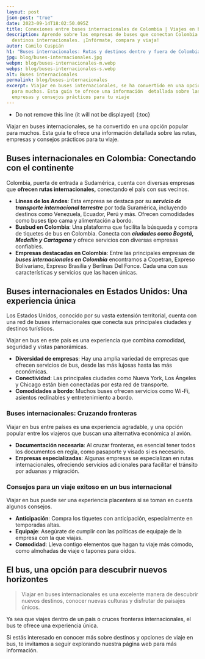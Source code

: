 ```yaml
---
layout: post
json-post: "true"
date: 2023-09-14T18:02:50.095Z
title: Conexiones entre buses internacionales de Colombia | Viajes en bus
description: Aprende sobre las empresas de buses que conectan Colombia con
  destinos internacionales. ¡Infórmate, compara y viaja!
autor: Camilo Cuspián
h1: "Buses internacionales: Rutas y destinos dentro y fuera de Colombia"
jpg: blog/buses-internacionales.jpg
webpm: blog/buses-internacionales-m.webp
webps: blog/buses-internacionales-s.webp
alt: Buses internacionales
permalink: blog/buses-internacionales
excerpt: Viajar en buses internacionales, se ha convertido en una opción popular
  para muchos. Esta guía te ofrece una información  detallada sobre las rutas,
  empresas y consejos prácticos para tu viaje
---
```

* Do not remove this line (it will not be displayed)
  {:toc}

Viajar en buses internacionales, se ha convertido en una opción popular para muchos. Esta guía te ofrece una información detallada sobre las rutas, empresas y consejos prácticos para tu viaje.

## Buses internacionales en Colombia: Conectando con el continente

Colombia, puerta de entrada a Sudamérica, cuenta con diversas empresas que **ofrecen rutas internacionales,** conectando el país con sus vecinos.

* **Líneas de los Andes**: Esta empresa se destaca por su ***servicio de transporte internacional terrestre*** por toda Suramérica, incluyendo destinos como Venezuela, Ecuador, Perú y más. Ofrecen comodidades como buses tipo cama y alimentación a bordo.
* **Busbud en Colombia**: Una plataforma que facilita la búsqueda y compra de tiquetes de bus en Colombia. Conecta con ***ciudades como Bogotá, Medellín y Cartagena*** y ofrece servicios con diversas empresas confiables.
* **Empresas destacadas en Colombia**: Entre las principales empresas de ***buses internacionales en Colombia*** encontramos a Copetran, Expreso Bolivariano, Expreso Brasilia y Berlinas Del Fonce. Cada una con sus características y servicios que las hacen únicas.

## Buses internacionales en Estados Unidos: Una experiencia única

Los Estados Unidos, conocido por su vasta extensión territorial, cuenta con una red de buses internacionales que conecta sus principales ciudades y destinos turísticos. 

Viajar en bus en este país es una experiencia que combina comodidad, seguridad y vistas panorámicas.

* **Diversidad de empresas**: Hay una amplia variedad de empresas que ofrecen servicios de bus, desde las más lujosas hasta las más económicas.
* **Conectividad**: Las principales ciudades como Nueva York, Los Ángeles y Chicago están bien conectadas por esta red de transporte.
* **Comodidades a bordo**: Muchos buses ofrecen servicios como Wi-Fi, asientos reclinables y entretenimiento a bordo.

### Buses internacionales: Cruzando fronteras

Viajar en bus entre países es una experiencia agradable, y una opción popular entre los viajeros que buscan una alternativa económica al avión.  

* **Documentación necesaria**: Al cruzar fronteras, es esencial tener todos los documentos en regla, como pasaporte y visado si es necesario.
* **Empresas especializadas**: Algunas empresas se especializan en rutas internacionales, ofreciendo servicios adicionales para facilitar el tránsito por aduanas y migración.

### Consejos para un viaje exitoso en un bus internacional

Viajar en bus puede ser una experiencia placentera si se toman en cuenta algunos consejos.

* **Anticipación**: Compra los tiquetes con anticipación, especialmente en temporadas altas.
* **Equipaje**: Asegúrate de cumplir con las políticas de equipaje de la empresa con la que viajas.
* **Comodidad**: Lleva contigo elementos que hagan tu viaje más cómodo, como almohadas de viaje o tapones para oídos.

## El bus, una opción para descubrir nuevos horizontes

> Viajar en buses internacionales es una excelente manera de descubrir nuevos destinos, conocer nuevas culturas y disfrutar de paisajes únicos.

 Ya sea que viajes dentro de un país o cruces fronteras internacionales, el bus te ofrece una experiencia única. 

Si estás interesado en conocer más sobre destinos y opciones de viaje en bus, te invitamos a seguir explorando nuestra página web para más información.